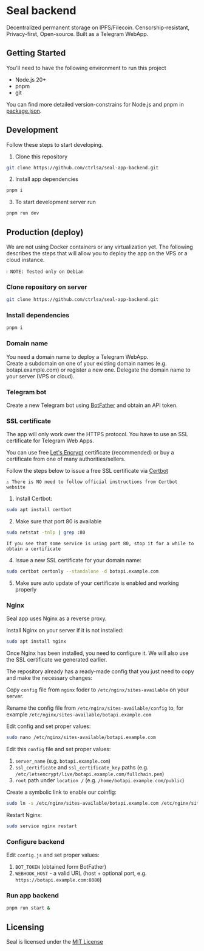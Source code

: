 # Seal backend
Decentralized permanent storage on IPFS/Filecoin. Censorship-resistant, Privacy-first, Open-source.
Built as a Telegram WebApp.

## Getting Started

You'll need to have the following environment to run this project

- Node.js 20+ 
- pnpm
- git

You can find more detailed version-constrains for Node.js and pnpm in [package.json](package.json).

## Development

Follow these steps to start developing.

1. Clone this repository

```bash
git clone https://github.com/ctrlsa/seal-app-backend.git
```

2. Install app dependencies

```bash
pnpm i
```

3. To start development server run

```bash
pnpm run dev
```

## Production (deploy)

We are not using Docker containers or any virtualization yet.
The following describes the steps that will allow you to deploy the app on the VPS or a cloud instance.

`ℹ️ NOTE: Tested only on Debian`

### Clone repository on server

```bash
git clone https://github.com/ctrlsa/seal-app-backend.git
```

### Install dependencies

```bash
pnpm i
```

### Domain name

You need a domain name to deploy a Telegram WebApp.\
Create a subdomain on one of your existing domain names (e.g. botapi.example.com) or register a new one. Delegate the domain name to your server (VPS or cloud).

### Telegram bot

Create a new Telegram bot using [BotFather](https://t.me/BotFather) and obtain an API token.

### SSL certificate

The app will only work over the HTTPS protocol. You have to use an SSL certificate for Telegram Web Apps.

You can use free [Let's Encrypt](https://letsencrypt.org/) certificate (recommended) or buy a certificate from one of many authorities/sellers.

Follow the steps below to issue a free SSL certificate via [Certbot](https://certbot.eff.org/)

`⚠️ There is NO need to follow official instructions from Certbot website`

1. Install Certbot:
```bash
sudo apt install certbot
```
2. Make sure that port 80 is available
```bash
sudo netstat -tnlp | grep :80
```
`If you see that some service is using port 80, stop it for a while to obtain a certificate`

4. Issue a new SSL certificate for your domain name:
```bash
sudo certbot certonly --standalone -d botapi.example.com
```
5. Make sure auto update of your certificate is enabled and working properly

### Nginx

Seal app uses Nginx as a reverse proxy.

Install Nginx on your server if it is not installed:
```bash
sudo apt install nginx
```
Once Nginx has been installed, you need to configure it. We will also use the SSL certificate we generated earlier.

The repository already has a ready-made config that you just need to copy and make the necessary changes:

Copy `config` file from `nginx` foder to `/etc/nginx/sites-available` on your server.

Rename the config file from `/etc/nginx/sites-available/config` to, for example `/etc/nginx/sites-available/botapi.example.com`

Edit config and set proper values:

```bash
sudo nano /etc/nginx/sites-available/botapi.example.com
```

Edit this `config` file and set proper values:
1. `server_name` (e.g. `botapi.example.com`)
2. `ssl_certificate` and `ssl_certificate_key` paths (e.g. `/etc/letsencrypt/live/botapi.example.com/fullchain.pem`)
3. `root` path under `location /` (e.g. `/home/botapi.example.com/public`)

Create a symbolic link to enable our coinfig:

```bash
sudo ln -s /etc/nginx/sites-available/botapi.example.com /etc/nginx/sites-enabled/botapi.example.com
```
Restart Nginx:

```bash
sudo service nginx restart
```

### Configure backend

Edit `config.js` and set proper values:
1. `BOT_TOKEN` (obtained form BotFather)
2. `WEBHOOK_HOST` - a valid URL (host + optional port, e.g. `https://botapi.example.com:8080`)

### Run app backend

```bash
pnpm run start &
```

## Licensing

Seal is licensed under the [MIT License](LICENSE)
